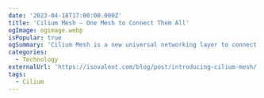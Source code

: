 ```yaml
---
date: '2023-04-18T17:00:00.000Z'
title: 'Cilium Mesh – One Mesh to Connect Them All'
ogImage: ogimage.webp
isPopular: true
ogSummary: 'Cilium Mesh is a new universal networking layer to connect workloads and machines across cloud, on-prem, and edge'
categories:
  - Technology
externalUrl: 'https://isovalent.com/blog/post/introducing-cilium-mesh/'
tags:
  - Cilium
---
```

